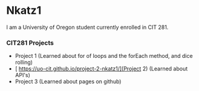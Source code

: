 # Nkatz1

I am a University of Oregon student currently enrolled in CIT 281.

### CIT281 Projects

- Project 1 (Learned about for of loops and the forEach method, and dice rolling)
- [ https://uo-cit.github.io/project-2-nkatz1/](Project 2) (Learned about API's)
- Project 3 (Learned about pages on github)
